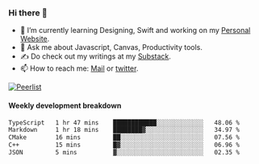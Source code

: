 ### Hi there 👋

- 🌱 I’m currently learning Designing, Swift and working on my [Personal Website](https://kvaishak.com/).
- 💬 Ask me about Javascript, Canvas,  Productivity tools. 
- :writing_hand: Do check out my writings at my [Substack](https://kvaishak.substack.com/).
- 📫 How to reach me: [Mail](mailto:vaishak.kaippanchery@gmail.com) or [twitter](https://twitter.com/kvaishack).

[![Peerlist](https://github-readme-badge.peerlist.io/api/vaishak)](https://peerlist.io/vaishak)

#### Weekly development breakdown

<!--START_SECTION:waka-->

```txt
TypeScript   1 hr 47 mins    ████████████░░░░░░░░░░░░░   48.06 %
Markdown     1 hr 18 mins    ████████▓░░░░░░░░░░░░░░░░   34.97 %
CMake        16 mins         ██░░░░░░░░░░░░░░░░░░░░░░░   07.56 %
C++          15 mins         █▓░░░░░░░░░░░░░░░░░░░░░░░   06.96 %
JSON         5 mins          ▓░░░░░░░░░░░░░░░░░░░░░░░░   02.35 %
```

<!--END_SECTION:waka-->
